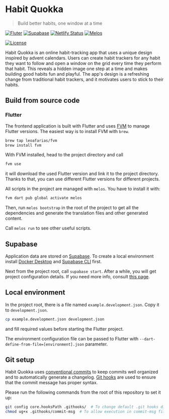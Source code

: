# Habit Quokka

> Build better habits, one window at a time

[![Fluter](https://img.shields.io/badge/Flutter-02569B?style=flat-square&logo=flutter&logoColor=white)](https://flutter.dev)
[![Supabase](https://img.shields.io/badge/Supabase-2B825B?logo=supabase&logoColor=white)](https://supabase.com)
[![Netlify Status](https://api.netlify.com/api/v1/badges/db37a603-3dd6-43c9-afd4-17494b69c7bc/deploy-status)](https://app.netlify.com/sites/habitquokka/deploys)
[![Melos](https://img.shields.io/badge/maintained%20with-melos-f700ff.svg?style=flat-square)](https://github.com/invertase/melos)

[![License](https://img.shields.io/github/license/hydrasoftworks/habitquokka)](https://github.com/hydrasoftworks/habitquokka/blob/master/LICENSE)

Habit Quokka is an online habit-tracking app that uses a unique design inspired by advent calendars. Users can create habit trackers for any habit they want to follow and open a window on the grid every time they perform that habit. This reveals a hidden image one step at a time and makes building good habits fun and playful. The app's design is a refreshing change from traditional habit trackers, and it motivates users to stick to their habits.

## Build from source code

### Flutter

The frontend application is built with Flutter and uses [FVM](https://fvm.app/) to manage Flutter versions. The easiest way is to install FVM with `brew`.

```bash
brew tap leoafarias/fvm
brew install fvm
```

With FVM installed, head to the project directory and call

```bash
fvm use
```

it will download the used Flutter version and link it to the project directory. Thanks to that, you can use different Flutter versions for different projects.

All scripts in the project are managed with `melos`. You have to install it with:

```bash
fvm dart pub global activate melos
```

Then, run `melos bootstrap` in the root of the project to get all the dependencies and generate the translation files and other generated content.

Call `melos run` to see other useful scripts.

## Supabase

Application data are stored on [Supabase](https://supabase.com/). To create a local environment install [Docker Desktop](https://docs.docker.com/desktop/) and [Supabase CLI](https://supabase.com/docs/guides/cli) first.

Next from the project root, call `supabase start`. After a while, you will get project configuration details. If you need more info, consult [this page](https://supabase.com/docs/guides/getting-started/local-development).

## Local environment

In the project root, there is a file named `example.development.json`. Copy it to `development.json`.

```bash
cp example.development.json development.json
```

and fill required values before starting the Flutter project.

The environment configuration file can be passed to Flutter with `--dart-define-from-file=[environment].json` parameter.


## Git setup

Habit Quokka uses [conventional commits](https://h.daily-dev-tips.com/git-basics-conventional-commits) to keep commits well organized and to automatically generate a changelog.
[Git hooks](https://git-scm.com/book/en/v2/Customizing-Git-Git-Hooks) are used to ensure that the commit message has proper syntax.

Please run the following commands from the root of this repository to set it up:

```bash
git config core.hooksPath .githooks/  # To change default .git hooks directory
chmod ug+x .githooks/commit-msg  # To allow execution in commit-msg file
```
